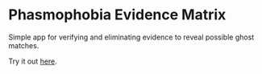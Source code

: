 # Phasmophobia Evidence Matrix
Simple app for verifying and eliminating evidence to reveal possible ghost matches. 

Try it out [here](https://tracker.gatordunn.org/).
